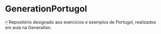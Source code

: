 # GenerationPortugol
🖱 Repositório designado aos exercícios e exemplos de Portugol, realizados em aula na Generation.
